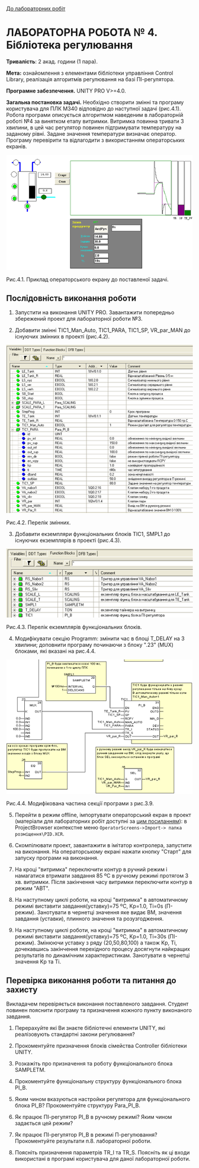 [До лабораторних робіт](README.md)

# ЛАБОРАТОРНА РОБОТА № 4. Бібліотека регулювання

**Тривалість**: 2 акад. години (1 пара).

**Мета:** ознайомлення з елементами бібліотеки управління Control Library, реалізація алгоритмів регулювання на базі ПІ-регулятора.

**Програмне забезпечення.** UNITY PRO V>=4.0.

**Загальна постановка задачі.**  Необхідно створити змінні та програму користувача для ПЛК М340 відповідно до наступної задачі (рис.4.1). Робота програми описується алгоритмом наведеним в лабораторній роботі №4 за винятком етапу витримки. Витримка повинна тривати 3 хвилини, в цей час регулятор повинен підтримувати температуру на заданому рівні. Задане значення температури визначає оператор. Програму перевірити та відлагодити з використанням операторських екранів.

![](media4/4_1.png)

Рис.4.1. Приклад операторського екрану до поставленої задачі. 

## Послідовність виконання роботи

1) Запустити на виконання UNITY PRO. Завантажити попередньо збережений проект для лабораторної роботи №3. 

2) Добавити змінні TIC1_Man_Auto, TIC1_PARA, TIC1_SP, VR_par_MAN до існуючих змінних в проекті (рис.4.2).

![](media4/4_2.png)

Рис.4.2. Перелік змінних. 

3. Добавити екземпляри функціональних блоків TIC1, SMPL1 до існуючих екземплярів в проекті (рис.4.3).

![](media4/4_3.png)

Рис.4.3. Перелік екземплярів функціональних блоків. 

4) Модифікувати секцію Programm: змінити час в блоці T_DELAY на 3 хвилини; доповнити програму починаючи з блоку ".23" (MUX) блоками, які вказані на рис.4.4.

![](media4/4_4.png)

Рис.4.4. Модифікована частина секції програми з рис.3.9. 

5. Перейти в режим offline, імпортувати операторський екран в проект (матеріали для лабораторних робіт доступні за  [цим посиланням](https://drive.google.com/file/d/0B2FfwwwweBSVWENJRHVYTWhVNUk/view?usp=sharing&resourcekey=0-ctC5c-_Ik4dx8Aho8uBocg)): в ProjectBrowser контекстне меню `OperatorScreens->Import-> папка розміщення\PID.XCR`.

6. Скомпілювати проект, завантажити в імітатор контролера, запустити на виконання. На операторському екрані нажати кнопку "Старт" для запуску програми на виконання.

7. На кроці "витримка" переключити контур в ручний режим і намагатися втримати завдання 85 ºС в ручному режимі протягом 3 хв. витримки. Після закінчення часу витримки переключити контур в режим "АВТ".

8. На наступному циклі роботи, на кроці "витримка" в автоматичному режимі виставити завдання(уставку)=75 ºС, Kp=1.0, Ti=0s (П-режим). Занотувати в чернетці значення яке видає ВМ, значення завдання (уставки), плинного значення та  розузгодження.

9. На наступному циклі роботи, на кроці "витримка" в автоматичному режимі виставити завдання(уставку)=75 ºС, Kp=1.0, Ti=30s (ПІ-режим). Змінюючи уставку з ряду (20,50,80,100) а також Kp, Ti, дочекавшись закінчення перехідного процесу досягнути найкращих результатів по динамічним характеристикам. Занотувати в чернетці значення Kp та Ti.   

## Перевірка виконання роботи та питання до захисту

Викладачем перевіряється виконання поставленого завдання. Студент повинен пояснити програму та призначення кожного пункту виконаного завдання.

1. Перерахуйте які Ви знаєте бібліотечні елементи UNITY, які реалізовують стандартні закони регулювання?

2. Прокоментуйте призначення блоків сімейства Controller бібліотеки UNITY.

3. Розкажіть про призначення та роботу функціонального блока SAMPLETM.

4. Прокоментуйте     функціональну структуру функціонального блока PI_B.
5. Яким чином     вказуються настройки регулятора для функціонального блока PI_B?     Прокоментуйте структуру Para_PI_B.
6. Як працює     ПІ-регулятор PI_B в ручному режимі? Яким чином задається цей режим?
7. Як працює     ПІ-регулятор PI_B в режимі П-регулювання? Прокоментуйте результати п.8.     лабораторної роботи.
8. Поясніть призначення     параметрів TR_I та TR_S. Поясніть як ці входи використані в програмі     користувача для даної лабораторної роботи.  